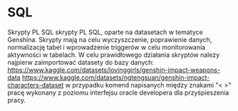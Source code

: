 # SQL
Skrypty PL SQL
skrypty PL SQL, oparte na datasetach w tematyce Genshina. Skrypty mają na celu wyczyszczenie, poprawienie danych, normalizację tabel i wprowadzenie triggerów w celu monitorowania aktywności w tabelach. W celu prawidłowego działania skryptów należy najpierw zaimportować datasety do bazy danych: 
https://www.kaggle.com/datasets/lovinggirls/genshin-impact-weapons-data
https://www.kaggle.com/datasets/ngtengsuan/genshin-impact-characters-dataset
w przypadku komend napisanych między znakami "<  >" pracę wykonany z poziomu interfejsu oracle developera dla przyśpieszenia pracy.

